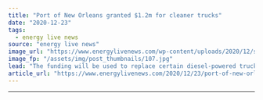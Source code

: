 ```yaml
---
title: "Port of New Orleans granted $1.2m for cleaner trucks"
date: "2020-12-23"
tags: 
  - energy live news
source: "energy live news"
image_url: "https://www.energylivenews.com/wp-content/uploads/2020/12/shutterstock_32583403.jpg"
image_fp: "/assets/img/post_thumbnails/107.jpg"
lead: "The funding will be used to replace certain diesel-powered trucks at port facilities in Orleans, Jefferson and Saint Bernard Parishes with cleaner alternatives"
article_url: "https://www.energylivenews.com/2020/12/23/port-of-new-orleans-granted-1-2m-for-cleaner-trucks/"
---
```


---
